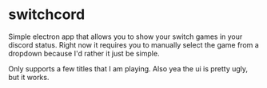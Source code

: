 # switchcord
Simple electron app that allows you to show your switch games in your discord status. Right now it requires you to manually select the game from a dropdown because I'd rather it just be simple.

Only supports a few titles that I am playing. Also yea the ui is pretty ugly, but it works.
